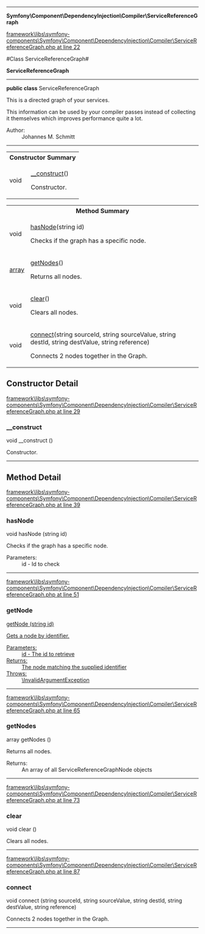 

- - -

**Symfony\Component\DependencyInjection\Compiler\ServiceReferenceGraph**


<a href="https://github.com/JeyDotC/Hirudo/blob/master/framework/libs/symfony-components/Symfony/Component/DependencyInjection/Compiler/ServiceReferenceGraph.php#L22" target='_blank'>framework\libs\symfony-components\Symfony\Component\DependencyInjection\Compiler\ServiceReferenceGraph.php at line 22</a>

#Class ServiceReferenceGraph#

**ServiceReferenceGraph**




- - -

<p><strong>public  class</strong> <span>ServiceReferenceGraph</span></p>

<div class="comment" id="overview_description"><p>This is a directed graph of your services.</p><p>This information can be used by your compiler passes instead of collecting
it themselves which improves performance quite a lot.</p></div>

<dl>
<dt>Author:</dt>
<dd>Johannes M. Schmitt <schmittjoh@gmail.com></dd>
</dl>


- - -

<table id="summary_constructor">
<tr><th colspan="2">Constructor Summary</th></tr>
<tr>
<td><span class='k'></span> <span class='nx'>void</span></td>
<td class="description"><p class="name"><a href="#__construct">__construct</a>()</p><p class="description">Constructor.</p></td>
</tr>
</table>

<table id="summary_method">
<tr><th colspan="2">Method Summary</th></tr>
<tr>
<td><span class='k'></span> <span class='nx'>void</span></td>
<td class="description"><p class="name"><a href="#hasnode">hasNode</a>(string id)</p><p class="description">Checks if the graph has a specific node.</p></td>
</tr>
<tr>
<td><span class='k'></span> <span class='nx'><a href='https://github.com/JeyDotC/Hirudo-docs/blob/master/symfony/component/dependencyinjection/compiler/ServiceReferenceGraphNode>ServiceReferenceGraphNode</a></span></td>
<td class="description"><p class="name"><a href="#getnode">getNode</a>(string id)</p><p class="description">Gets a node by identifier.</p></td>
</tr>
<tr>
<td><span class='k'></span> <span class='nx'>array</span></td>
<td class="description"><p class="name"><a href="#getnodes">getNodes</a>()</p><p class="description">Returns all nodes.</p></td>
</tr>
<tr>
<td><span class='k'></span> <span class='nx'>void</span></td>
<td class="description"><p class="name"><a href="#clear">clear</a>()</p><p class="description">Clears all nodes.</p></td>
</tr>
<tr>
<td><span class='k'></span> <span class='nx'>void</span></td>
<td class="description"><p class="name"><a href="#connect">connect</a>(string sourceId, string sourceValue, string destId, string destValue, string reference)</p><p class="description">Connects 2 nodes together in the Graph.</p></td>
</tr>
</table>

<h2 id="detail_method">Constructor Detail</h2>

<a href="https://github.com/JeyDotC/Hirudo/blob/master/framework/libs/symfony-components/Symfony/Component/DependencyInjection/Compiler/ServiceReferenceGraph.php#L29" target='_blank'>framework\libs\symfony-components\Symfony\Component\DependencyInjection\Compiler\ServiceReferenceGraph.php at line 29</a>

<h3 id="__construct">__construct</h3>
<span class='k'></span> <span class='nx'>void</span> <span class='nf'>__construct</span> ()

<div class="details">
<p>Constructor.</p>
</div>

- - -

<h2 id="detail_method">Method Detail</h2>

<a href="https://github.com/JeyDotC/Hirudo/blob/master/framework/libs/symfony-components/Symfony/Component/DependencyInjection/Compiler/ServiceReferenceGraph.php#L39" target='_blank'>framework\libs\symfony-components\Symfony\Component\DependencyInjection\Compiler\ServiceReferenceGraph.php at line 39</a>

<h3 id="hasNode()">hasNode</h3>
<span class='k'></span> <span class='nx'>void</span> <span class='nf'>hasNode</span> (string id)

<div class="details">
<p>Checks if the graph has a specific node.</p><dl>
<dt>Parameters:</dt>
<dd>id - Id to check</dd>
</dl>

</div>

- - -


<a href="https://github.com/JeyDotC/Hirudo/blob/master/framework/libs/symfony-components/Symfony/Component/DependencyInjection/Compiler/ServiceReferenceGraph.php#L51" target='_blank'>framework\libs\symfony-components\Symfony\Component\DependencyInjection\Compiler\ServiceReferenceGraph.php at line 51</a>

<h3 id="getNode()">getNode</h3>
<span class='k'></span> <span class='nx'><a href='https://github.com/JeyDotC/Hirudo-docs/blob/master/symfony/component/dependencyinjection/compiler/ServiceReferenceGraphNode>ServiceReferenceGraphNode</a></span> <span class='nf'>getNode</span> (string id)

<div class="details">
<p>Gets a node by identifier.</p><dl>
<dt>Parameters:</dt>
<dd>id - The id to retrieve</dd>
<dt>Returns:</dt>
<dd>The node matching the supplied identifier</dd>
<dt>Throws:</dt>
<dd><a href="../../../../symfony/component/dependencyinjection/exception/invalidargumentexception.html">\InvalidArgumentException</a></dd>
</dl>

</div>

- - -


<a href="https://github.com/JeyDotC/Hirudo/blob/master/framework/libs/symfony-components/Symfony/Component/DependencyInjection/Compiler/ServiceReferenceGraph.php#L65" target='_blank'>framework\libs\symfony-components\Symfony\Component\DependencyInjection\Compiler\ServiceReferenceGraph.php at line 65</a>

<h3 id="getNodes()">getNodes</h3>
<span class='k'></span> <span class='nx'>array</span> <span class='nf'>getNodes</span> ()

<div class="details">
<p>Returns all nodes.</p><dl>
<dt>Returns:</dt>
<dd>An array of all ServiceReferenceGraphNode objects</dd>
</dl>

</div>

- - -


<a href="https://github.com/JeyDotC/Hirudo/blob/master/framework/libs/symfony-components/Symfony/Component/DependencyInjection/Compiler/ServiceReferenceGraph.php#L73" target='_blank'>framework\libs\symfony-components\Symfony\Component\DependencyInjection\Compiler\ServiceReferenceGraph.php at line 73</a>

<h3 id="clear()">clear</h3>
<span class='k'></span> <span class='nx'>void</span> <span class='nf'>clear</span> ()

<div class="details">
<p>Clears all nodes.</p>
</div>

- - -


<a href="https://github.com/JeyDotC/Hirudo/blob/master/framework/libs/symfony-components/Symfony/Component/DependencyInjection/Compiler/ServiceReferenceGraph.php#L87" target='_blank'>framework\libs\symfony-components\Symfony\Component\DependencyInjection\Compiler\ServiceReferenceGraph.php at line 87</a>

<h3 id="connect()">connect</h3>
<span class='k'></span> <span class='nx'>void</span> <span class='nf'>connect</span> (string sourceId, string sourceValue, string destId, string destValue, string reference)

<div class="details">
<p>Connects 2 nodes together in the Graph.</p>
</div>

- - -

